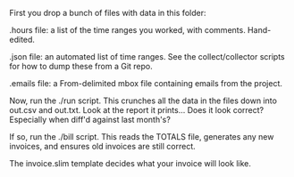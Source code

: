 First you drop a bunch of files with data in this folder:

.hours file: a list of the time ranges you worked, with comments.  Hand-edited.

.json file: an automated list of time ranges.  See the collect/collector scripts for how to dump these from a Git repo.

.emails file: a From-delimited mbox file containing emails from the project.


Now, run the ./run script.  This crunches all the data in the files down
into out.csv and out.txt.  Look at the report it prints...  Does it look
correct?  Especially when diff'd against last month's?


If so, run the ./bill script.  This reads the TOTALS file, generates any
new invoices, and ensures old invoices are still correct.


The invoice.slim template decides what your invoice will look like.
